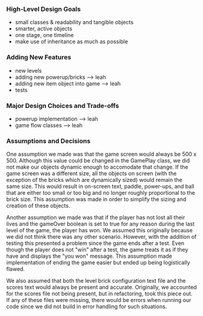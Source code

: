 ### High-Level Design Goals
- small classes & readability and tangible objects
- smarter, active objects
- one stage, one timeline
- make use of inheritance as much as possible 



### Adding New Features 
- new levels 
- adding new powerup/bricks --> leah 
- adding new item object into game --> leah
- tests



### Major Design Choices and Trade-offs
- powerup implementation --> leah
- game flow classes --> leah






### Assumptions and Decisions
One assumption we made was that the game screen would always be 500 x 500. Although this value could be changed in the 
GamePlay class, we did not make our objects dynamic enough to accomodate that change. If the game screen was a different
size, all the objects on screen (with the exception of the bricks which are dynamically sized) would remain the same
size. This would result in on-screen text, paddle, power-ups, and ball that are either too small or too big and no 
longer roughly proportional to the brick size. This assumption was made in order to simplify the sizing and creation
of these objects. 

Another assumption we made was that if the player has not lost all their lives and the gameOver boolean is set to true
for any reason during the last level of the game, the player has won. We assumed this originally because we did not 
think there was any other scenario. However, with the addition of testing this presented a problem since the game
ends after a test. Even though the player does not "win" after a test, the game treats it as if they have and displays
the "you won" message. This assumption made implementation of ending the game easier but ended up being logistically 
flawed.

We also assumed that both the level brick configuration text file and the scores text would always be present and 
accurate. Originally, we accounted for the scores file not being present, but in refactoring, took this piece out. 
If any of these files were missing, there would be errors when running our code since we did not build in error handling
for such situations. 